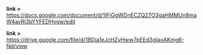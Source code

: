 **link >** https://docs.google.com/document/d/1IFiGgWDnECZQ27O3gaHMMUn8maW4avRi3bYYFEDHygw/edit

**link >** https://drive.google.com/file/d/1BDia1eJcHZyHww7pEEd3gIaxAKmg6-Nd/view
